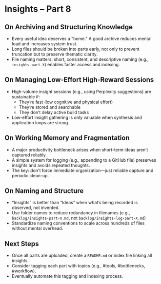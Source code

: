 # Insights – Part 8

## On Archiving and Structuring Knowledge

- Every useful idea deserves a "home." A good archive reduces mental load and increases system trust.
- Long files should be broken into parts early, not only to prevent truncation but to preserve thematic clarity.
- File naming matters: short, consistent, and descriptive naming (e.g., `insights-part-X`) enables faster access and indexing.

## On Managing Low-Effort High-Reward Sessions

- High-volume insight sessions (e.g., using Perplexity suggestions) are sustainable if:
  - They’re fast (low cognitive and physical effort)
  - They’re stored and searchable
  - They don’t delay active build tasks
- Low-effort insight gathering is only valuable when synthesis and application loops are strong.

## On Working Memory and Fragmentation

- A major productivity bottleneck arises when short-term ideas aren’t captured reliably.
- A simple system for logging (e.g., appending to a GitHub file) preserves insights and avoids repeated thoughts.
- The key: don't force immediate organization—just reliable capture and periodic clean-up.

## On Naming and Structure

- “Insights” is better than “Ideas” when what’s being recorded is observed, not invented.
- Use folder names to reduce redundancy in filenames (e.g., `backlog/insights-part-X.md`, not `backlog/insights-log-part-X.md`)
- Standardize naming conventions to scale across hundreds of files without mental overhead.

## Next Steps

- Once all parts are uploaded, create a `README.md` or index file linking all insights.
- Consider tagging each part with topics (e.g., #tools, #bottlenecks, #workflow).
- Eventually automate this tagging and indexing process.
